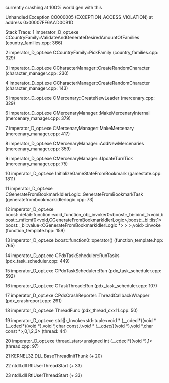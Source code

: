 currently crashing at 100% world gen with this

Unhandled Exception C0000005 (EXCEPTION_ACCESS_VIOLATION) at address 0x00007FF6AAD0CB1D

Stack Trace: 
  1    imperator_D_opt.exe      CCountryFamily::ValidateAndGenerateDesiredAmountOfFamilies (country_families.cpp: 366)
  
  2    imperator_D_opt.exe      CCountryFamily::PickFamily (country_families.cpp: 329)
  
  3    imperator_D_opt.exe      CCharacterManager::CreateRandomCharacter (character_manager.cpp: 230)
  
  4    imperator_D_opt.exe      CCharacterManager::CreateRandomCharacter (character_manager.cpp: 143)
  
  5    imperator_D_opt.exe      CMercenary::CreateNewLeader (mercenary.cpp: 329)
  
  6    imperator_D_opt.exe      CMercenaryManager::MakeMercenaryInternal (mercenary_manager.cpp: 379)
  
  7    imperator_D_opt.exe      CMercenaryManager::MakeMercenary (mercenary_manager.cpp: 417)
  
  8    imperator_D_opt.exe      CMercenaryManager::AddNewMercenaries (mercenary_manager.cpp: 359)
  
  9    imperator_D_opt.exe      CMercenaryManager::UpdateTurnTick (mercenary_manager.cpp: 75)
  
  10   imperator_D_opt.exe      InitializeGameStateFromBookmark (gamestate.cpp: 1811)
  
  11   imperator_D_opt.exe      CGenerateFromBookmarkIdlerLogic::GenerateFromBookmarkTask (generatefrombookmarkidlerlogic.cpp: 73)
  
  12   imperator_D_opt.exe      boost::detail::function::void_function_obj_invoker0<boost::_bi::bind_t<void,boost::_mfi::mf0<void,CGenerateFromBookmarkIdlerLogic>,boost::_bi::list1<boost::_bi::value<CGenerateFromBookmarkIdlerLogic *> > >,void>::invoke (function_template.hpp: 159)
  
  13   imperator_D_opt.exe      boost::function0<void>::operator() (function_template.hpp: 765)
  
  14   imperator_D_opt.exe      CPdxTaskScheduler::RunTasks (pdx_task_scheduler.cpp: 449)
  
  15   imperator_D_opt.exe      CPdxTaskScheduler::Run (pdx_task_scheduler.cpp: 592)
  
  16   imperator_D_opt.exe      CTaskThread::Run (pdx_task_scheduler.cpp: 107)
  
  17   imperator_D_opt.exe      CPdxCrashReporter::ThreadCallbackWrapper (pdx_crashreport.cpp: 291)
  
  18   imperator_D_opt.exe      ThreadFunc (pdx_thread_cxx11.cpp: 50)
  
  19   imperator_D_opt.exe      std::thread::_Invoke<std::tuple<void * (__cdecl*)(void * (__cdecl*)(void *),void *,char const *),void * (__cdecl*)(void *),void *,char const *>,0,1,2,3> (thread: 44)
  
  20   imperator_D_opt.exe      thread_start<unsigned int (__cdecl*)(void *),1> (thread.cpp: 97)
  
  21   KERNEL32.DLL             BaseThreadInitThunk (+ 20)
  
  22   ntdll.dll                RtlUserThreadStart (+ 33)
  
  23   ntdll.dll                RtlUserThreadStart (+ 33)

